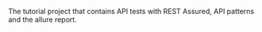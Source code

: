 The tutorial project that contains API tests with REST Assured, API patterns and the allure report.
